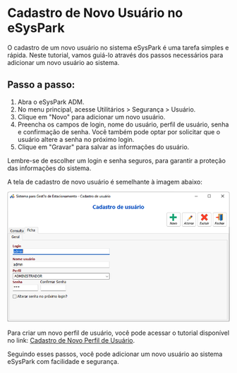 # Cadastro de Novo Usuário no eSysPark

O cadastro de um novo usuário no sistema eSysPark é uma tarefa simples e rápida. Neste tutorial, vamos guiá-lo através dos passos necessários para adicionar um novo usuário ao sistema.

## Passo a passo:

1. Abra o eSysPark ADM.
2. No menu principal, acesse Utilitários > Segurança > Usuário.
3. Clique em "Novo" para adicionar um novo usuário.
4. Preencha os campos de login, nome do usuário, perfil de usuário, senha e confirmação de senha. Você também pode optar por solicitar que o usuário altere a senha no próximo login.
5. Clique em "Gravar" para salvar as informações do usuário.

Lembre-se de escolher um login e senha seguros, para garantir a proteção das informações do sistema.

A tela de cadastro de novo usuário é semelhante à imagem abaixo:

![Cadastro de Novo Usuário](./cadastro_de_novo_usuario/cadastro_de_novo_usuario-01.png)

Para criar um novo perfil de usuário, você pode acessar o tutorial disponível no link: [Cadastro de Novo Perfil de Usuário](https://dl22.com.br/esyspark/cad_novo_perfil).

Seguindo esses passos, você pode adicionar um novo usuário ao sistema eSysPark com facilidade e segurança.
